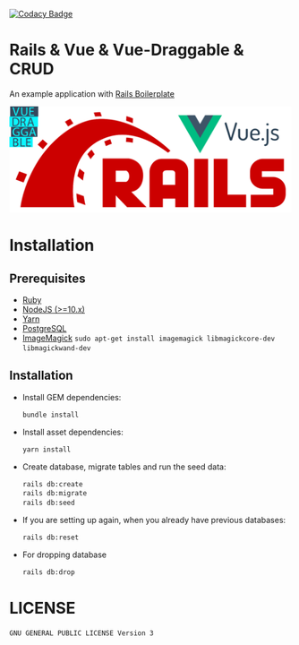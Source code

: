 [![Codacy Badge](https://app.codacy.com/project/badge/Grade/01ee7faae4d5472db4eeaf1b955ac21f)](https://www.codacy.com/gh/nejdetkadir/rails-vue-draggable-crud/dashboard?utm_source=github.com&amp;utm_medium=referral&amp;utm_content=nejdetkadir/rails-vue-draggable-crud&amp;utm_campaign=Badge_Grade)

# Rails & Vue & Vue-Draggable & CRUD
An example application with [Rails Boilerplate](https://github.com/nejdetkadir/rails-boilerplate)

![logo](doc/logo.png)

# Installation
## Prerequisites
- [Ruby](https://rvm.io/)
- [NodeJS (>=10.x)](https://nodejs.org/en/download/package-manager/#debian-and-ubuntu-based-linux-distributions)
- [Yarn](https://yarnpkg.com/lang/en/docs/install/#debian-stable)
- [PostgreSQL](https://www.postgresql.org/download/)
- [ImageMagick](https://imagemagick.org/) `sudo apt-get install imagemagick libmagickcore-dev libmagickwand-dev`

## Installation
- Install GEM dependencies:

  ```bash
  bundle install
  ```

- Install asset dependencies:

  ```bash
  yarn install
  ```

- Create database, migrate tables and run the seed data:

  ```bash
  rails db:create
  rails db:migrate
  rails db:seed
  ```

- If you are setting up again, when you already have previous databases:

  ```bash
  rails db:reset
  ```
- For dropping database
  ```bash
  rails db:drop
  ``` 

# LICENSE
```
GNU GENERAL PUBLIC LICENSE Version 3
```